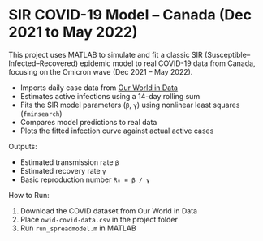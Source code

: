 # SIR COVID-19 Model – Canada (Dec 2021 to May 2022)

This project uses MATLAB to simulate and fit a classic SIR (Susceptible–Infected–Recovered) epidemic model to real COVID-19 data from Canada, focusing on the Omicron wave (Dec 2021 – May 2022).

- Imports daily case data from [Our World in Data](https://ourworldindata.org/coronavirus)
- Estimates active infections using a 14-day rolling sum
- Fits the SIR model parameters (`β`, `γ`) using nonlinear least squares (`fminsearch`)
- Compares model predictions to real data
- Plots the fitted infection curve against actual active cases

Outputs:
- Estimated transmission rate `β`
- Estimated recovery rate `γ`
- Basic reproduction number `R₀ = β / γ`

How to Run:
1. Download the COVID dataset from Our World in Data
2. Place `owid-covid-data.csv` in the project folder
3. Run `run_spreadmodel.m` in MATLAB
